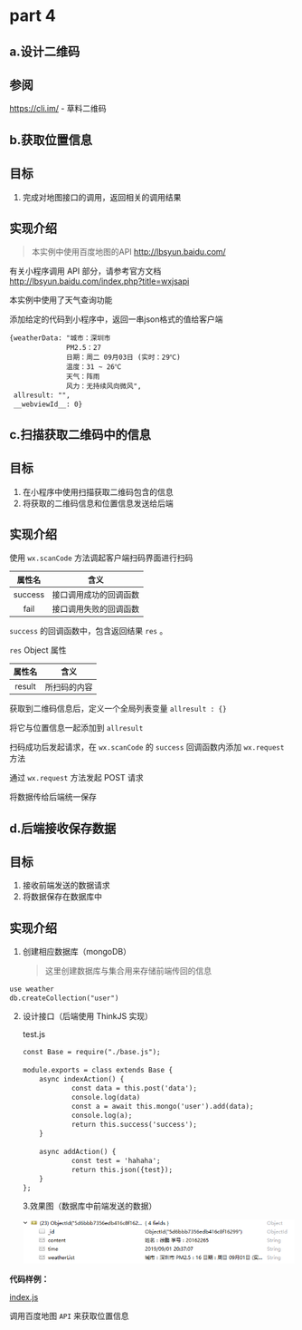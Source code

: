 # part 4



## a.设计二维码

## 参阅

https://cli.im/ - 草料二维码



## b.获取位置信息

## 目标

1. 完成对地图接口的调用，返回相关的调用结果

## 实现介绍

> 本实例中使用百度地图的API http://lbsyun.baidu.com/

有关小程序调用 API 部分，请参考官方文档 http://lbsyun.baidu.com/index.php?title=wxjsapi

本实例中使用了天气查询功能

添加给定的代码到小程序中，返回一串json格式的值给客户端

```
{weatherData: "城市：深圳市
 			  PM2.5：27
 			  日期：周二 09月03日 (实时：29℃)
 			  温度：31 ~ 26℃
 			  天气：阵雨
 			  风力：无持续风向微风", 
 allresult: "", 
 __webviewId__: 0}
```



## c.扫描获取二维码中的信息

## 目标

1. 在小程序中使用扫描获取二维码包含的信息
2. 将获取的二维码信息和位置信息发送给后端

## 实现介绍

使用 `wx.scanCode` 方法调起客户端扫码界面进行扫码

| 属性名  |          含义          |
| :-----: | :--------------------: |
| success | 接口调用成功的回调函数 |
|  fail   | 接口调用失败的回调函数 |

`success` 的回调函数中，包含返回结果 `res`  。

`res` Object 属性

| 属性名 |     含义     |
| :----: | :----------: |
| result | 所扫码的内容 |

获取到二维码信息后，定义一个全局列表变量 `allresult : {}`

将它与位置信息一起添加到 `allresult` 

扫码成功后发起请求，在 `wx.scanCode` 的  `success` 回调函数内添加 `wx.request` 方法

通过 `wx.request` 方法发起 POST 请求

将数据传给后端统一保存



## d.后端接收保存数据

## 目标

1. 接收前端发送的数据请求
2. 将数据保存在数据库中

## 实现介绍

1. 创建相应数据库（mongoDB）

   > 这里创建数据库与集合用来存储前端传回的信息

```
use weather
db.createCollection("user")
```

2. 设计接口（后端使用 ThinkJS 实现）

   test.js

   ```
   const Base = require("./base.js");
   
   module.exports = class extends Base {
       async indexAction() {
               const data = this.post('data');
               console.log(data)
               const a = await this.mongo('user').add(data);
               console.log(a);
               return this.success('success');
       }
   
       async addAction() {
               const test = 'hahaha';
               return this.json({test});
       }
   };
   
   ```

   3.效果图（数据库中前端发送的数据）

   ![avatar](.\image\db.png)

**代码样例：**

[index.js](https://github.com/xpcloud/baidu-map-miniprogramer/blob/master/pages/index/index.js)





调用百度地图 `API` 来获取位置信息



